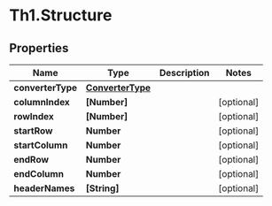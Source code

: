 # Th1.Structure

## Properties

Name | Type | Description | Notes
------------ | ------------- | ------------- | -------------
**converterType** | [**ConverterType**](ConverterType.md) |  | 
**columnIndex** | **[Number]** |  | [optional] 
**rowIndex** | **[Number]** |  | [optional] 
**startRow** | **Number** |  | [optional] 
**startColumn** | **Number** |  | [optional] 
**endRow** | **Number** |  | [optional] 
**endColumn** | **Number** |  | [optional] 
**headerNames** | **[String]** |  | [optional] 


